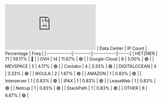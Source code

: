 ![Diagramm](https://github.com/obajay/StateSync-snapshots/blob/main/Projects/Gitopia/1/README.md)
| Data Center | IP Count | Percentage | Freq |
|:------------:|:--------:|:-----------:|:-----:|
| HETZNER | 71 | 59.17% | 🔴 |
| OVH | 14 | 11.67% | 🟢 |
| Google-Cloud | 6 | 5.00% | 🟢 |
| MEVSPACE | 5 | 4.17% | 🟢 |
| Contabo | 4 | 3.33% | 🟢 |
| DIGITALOCEAN | 4 | 3.33% | 🟢 |
| IKOULA | 2 | 1.67% | 🟢 |
| AMAZON | 1 | 0.83% | 🟢 |
| Interserver | 1 | 0.83% | 🟢 |
| IPAX | 1 | 0.83% | 🟢 |
| LeaseWeb | 1 | 0.83% | 🟢 |
| Netcup | 1 | 0.83% | 🟢 |
| StackPath | 1 | 0.83% | 🟢 |
| OTHER | 8 | 6.67% | 🟢 |